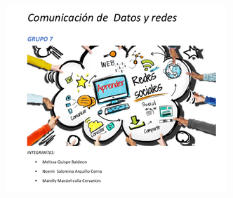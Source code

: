 ![imagen](https://github.com/MassielCC/C8280-CDyR_Grupo7/blob/1e97236cddf2f59b40d54fc8b818c5f294a819a8/imagen_grupo7.png)
